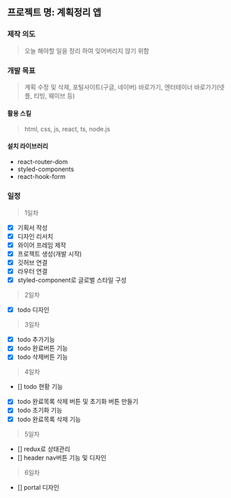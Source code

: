 ## 프로젝트 명: 계획정리 앱

### 제작 의도

> 오늘 해야할 일을 정리 하여 잊어버리지 않기 위함

### 개발 목표

> 계획 수정 및 삭제, 포털사이트(구글, 네이버) 바로가기, 엔터테이너 바로가기(넷플, 티빙, 웨이브 등)

#### 활용 스킬

> html, css, js, react, ts, node.js

#### 설치 라이브러리

- react-router-dom
- styled-components
- react-hook-form

### 일정

> 1일차

- [x] 기획서 작성
- [x] 디자인 리서치
- [x] 와이어 프레임 제작
- [x] 프로젝트 생성(개발 시작)
- [x] 깃허브 연결
- [x] 라우터 연결
- [x] styled-component로 글로벌 스타일 구성

> 2일차

- [x] todo 디자인

> 3일차

- [x] todo 추가기능
- [x] todo 완료버튼 기능
- [x] todo 삭제버튼 기능

> 4일차

- [] todo 현황 기능
- [x] todo 완료목록 삭제 버튼 및 초기화 버튼 만들기
- [x] todo 초기화 기능
- [x] todo 완료목록 삭제 기능

> 5일차

- [] redux로 상태관리
- [] header nav버튼 기능 및 디자인

> 6일차

- [] portal 디자인
